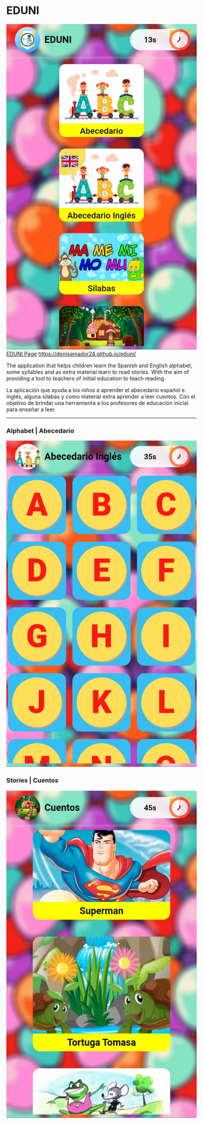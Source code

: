 # EDUNI
![Home Page](./home-screenshot.jpg)
[EDUNI Page](https://denisamador24.github.io/eduni/)
https://denisamador24.github.io/eduni/
 
The application that helps children learn the Spanish and English alphabet, some syllables and as extra material learn to read stories. With the aim of providing a tool to teachers of initial education to teach reading.

La aplicación que ayuda a los niños a aprender el abecedario español e inglés, alguna sílabas y como material extra aprender a leer cuentos. Con el objetivo de brindar una herramienta a los profesores de educación inicial para enseñar a leer.

___

### Alphabet | Abecedario
![Alphabet Page](./alphabet-screenshot.jpg)  


### Stories | Cuentos
![Stories Page](./stories-screenshot.jpg)